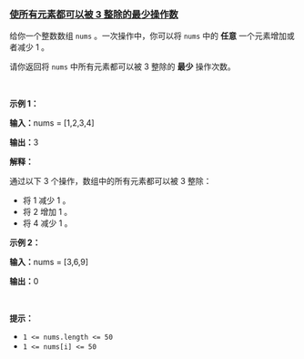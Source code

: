 ### [使所有元素都可以被 3 整除的最少操作数](https://leetcode-cn.com/problems/find-minimum-operations-to-make-all-elements-divisible-by-three)

<p>给你一个整数数组&nbsp;<code>nums</code>&nbsp;。一次操作中，你可以将&nbsp;<code>nums</code>&nbsp;中的&nbsp;<strong>任意</strong>&nbsp;一个元素增加或者减少 1 。</p>

<p>请你返回将 <code>nums</code>&nbsp;中所有元素都可以被 3 整除的 <strong>最少</strong>&nbsp;操作次数。</p>

<p>&nbsp;</p>

<p><strong class="example">示例 1：</strong></p>

<div class="example-block">
<p><span class="example-io"><b>输入：</b>nums = [1,2,3,4]</span></p>

<p><span class="example-io"><b>输出：</b>3</span></p>

<p><strong>解释：</strong></p>

<p>通过以下 3 个操作，数组中的所有元素都可以被 3 整除：</p>

<ul>
	<li>将 1 减少 1 。</li>
	<li>将 2 增加 1 。</li>
	<li>将 4 减少 1 。</li>
</ul>
</div>

<p><strong class="example">示例 2：</strong></p>

<div class="example-block">
<p><span class="example-io"><b>输入：</b>nums = [3,6,9]</span></p>

<p><span class="example-io"><b>输出：</b>0</span></p>
</div>

<p>&nbsp;</p>

<p><strong>提示：</strong></p>

<ul>
	<li><code>1 &lt;= nums.length &lt;= 50</code></li>
	<li><code>1 &lt;= nums[i] &lt;= 50</code></li>
</ul>
